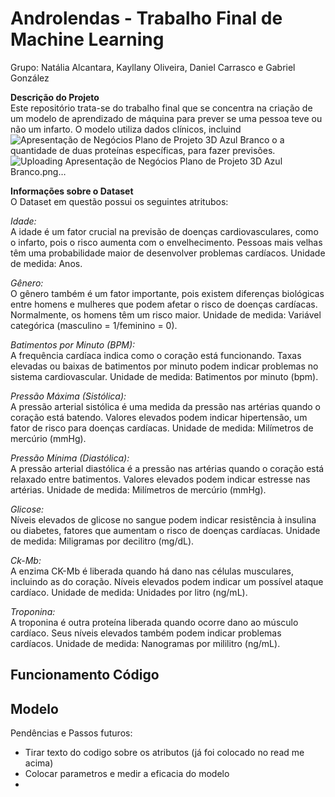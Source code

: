 # Androlendas - Trabalho Final de Machine Learning
Grupo: Natália Alcantara, Kayllany Oliveira, Daniel Carrasco e Gabriel González

<b>Descrição do Projeto</b><br>
Este repositório trata-se do trabalho final que se concentra na criação de um modelo de aprendizado de máquina para prever se uma pessoa teve ou não um infarto. O modelo utiliza dados clínicos, incluind![Apresentação de Negócios Plano de Projeto 3D Azul Branco](https://github.com/KayllanyLara/androlenda/assets/135054073/80edf5d2-4761-4863-8e66-08984bf7ff43)
o a quantidade de duas proteínas específicas, para fazer previsões.
![Uploading Apresentação de Negócios Plano de Projeto 3D Azul Branco.png…]()


<b>Informações sobre o Dataset</b><br>
O Dataset em questão possui os seguintes atritubos:

_Idade:_<br>
A idade é um fator crucial na previsão de doenças cardiovasculares, como o infarto, pois o risco aumenta com o envelhecimento. Pessoas mais velhas têm uma probabilidade maior de desenvolver problemas cardíacos. Unidade de medida: Anos.

_Gênero:_<br>
O gênero também é um fator importante, pois existem diferenças biológicas entre homens e mulheres que podem afetar o risco de doenças cardíacas. Normalmente, os homens têm um risco maior. Unidade de medida: Variável categórica (masculino = 1/feminino = 0).


_Batimentos por Minuto (BPM):_<br>
A frequência cardíaca indica como o coração está funcionando. Taxas elevadas ou baixas de batimentos por minuto podem indicar problemas no sistema cardiovascular. Unidade de medida: Batimentos por minuto (bpm).


_Pressão Máxima (Sistólica):_<br>
A pressão arterial sistólica é uma medida da pressão nas artérias quando o coração está batendo. Valores elevados podem indicar hipertensão, um fator de risco para doenças cardíacas. Unidade de medida: Milímetros de mercúrio (mmHg).


_Pressão Mínima (Diastólica):_<br>
A pressão arterial diastólica é a pressão nas artérias quando o coração está relaxado entre batimentos. Valores elevados podem indicar estresse nas artérias. Unidade de medida: Milímetros de mercúrio (mmHg).


_Glicose:_<br>
Níveis elevados de glicose no sangue podem indicar resistência à insulina ou diabetes, fatores que aumentam o risco de doenças cardíacas. Unidade de medida: Miligramas por decilitro (mg/dL).


_Ck-Mb:_<br>
A enzima CK-Mb é liberada quando há dano nas células musculares, incluindo as do coração. Níveis elevados podem indicar um possível ataque cardíaco. Unidade de medida: Unidades por litro (ng/mL).


_Troponina:_<br>
A troponina é outra proteína liberada quando ocorre dano ao músculo cardíaco. Seus níveis elevados também podem indicar problemas cardíacos. Unidade de medida: Nanogramas por mililitro (ng/mL).

<b> Funcionamento Código </b><br>
-
<b> Modelo </b><br>
-

Pendências e Passos futuros:
- Tirar texto do codigo sobre os atributos (já foi colocado no read me acima)
- Colocar parametros e medir a eficacia do modelo
- 


